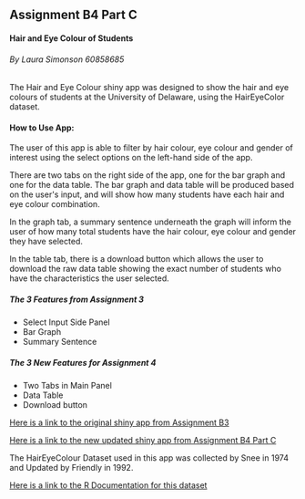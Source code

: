 ## Assignment B4 Part C
#### Hair and Eye Colour of Students 

###### By Laura Simonson 60858685

The Hair and Eye Colour shiny app was designed to show the hair and eye colours of students at the University of Delaware, using the HairEyeColor dataset. 

#### How to Use App:
The user of this app is able to filter by hair colour, eye colour and gender of interest using the select options on the left-hand side of the app. 

There are two tabs on the right side of the app, one for the bar graph and one for the data table. The bar graph and data table will be produced based on the user's input, and will show how many students have each hair and eye colour combination. 

In the graph tab, a summary sentence underneath the graph will inform the user of how many total students have the hair colour, eye colour and gender they have selected. 

In the table tab, there is a download button which allows the user to download the raw data table showing the exact number of students who have the characteristics the user selected. 

##### The 3 Features from Assignment 3
* Select Input Side Panel
* Bar Graph 
* Summary Sentence 

##### The 3 New Features for Assignment 4
* Two Tabs in Main Panel
* Data Table
* Download button


[Here is a link to the original shiny app from Assignment B3](https://lsimonson.shinyapps.io/assigmentb3/)

[Here is a link to the new updated shiny app from Assignment B4 Part C](https://lsimonson.shinyapps.io/AssigmentB4/)

The HairEyeColour Dataset used in this app was collected by Snee in 1974 and Updated by Friendly in 1992. 

[Here is a link to the R Documentation for this dataset](https://stat.ethz.ch/R-manual/R-devel/library/datasets/html/HairEyeColor.html)

